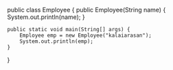 public class Employee {
	public Employee(String name) {
		System.out.println(name);
	}

	public static void main(String[] args) {
		Employee emp = new Employee("kalaiarasan");
		System.out.println(emp);
	}

}
